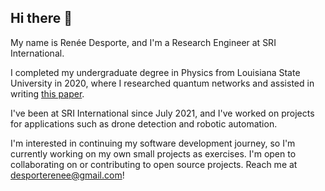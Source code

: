 ## Hi there 👋

<!--
**reneedesporte/reneedesporte** is a ✨ _special_ ✨ repository because its `README.md` (this file) appears on your GitHub profile.

Here are some ideas to get you started:

- 🔭 I’m currently working on ...
- 🌱 I’m currently learning ...
- 👯 I’m looking to collaborate on ...
- 🤔 I’m looking for help with ...
- 💬 Ask me about ...
- 📫 How to reach me: ...
- 😄 Pronouns: ...
- ⚡ Fun fact: ...
-->

My name is Renée Desporte, and I'm a Research Engineer at SRI International. 

I completed my undergraduate degree in Physics from Louisiana State University in 2020, where I researched quantum networks and assisted in writing [this paper](https://www.nature.com/articles/s41534-020-00327-5).

I've been at SRI International since July 2021, and I've worked on projects for applications such as drone detection and robotic automation.

I'm interested in continuing my software development journey, so I'm currently working on my own small projects as exercises. I'm open to collaborating on or contributing to open source projects. Reach me at desporterenee@gmail.com!
